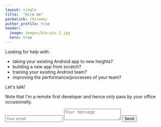```yaml
---
layout: single
title:  "Hire me"
permalink: /hireme/
author_profile: true
header:
  image: images/bio-pic-1.jpg
  hero: true
---
```

Looking for help with:

- taking your existing Android app to new heights?
- building a new app from scratch?
- training your existing Android team?
- improving the performance/processes of your team?

Let's talk!

Note that I'm a remote first developer and hence only pass by your office occasionally.

<form class="page__contact" method="POST" action="https://formspree.io/contact@jeroenmols.com">
  <input type="email" name="email" placeholder="Your email">
  <textarea name="message" placeholder="Your message"></textarea>
  <button type="submit">Send</button>
</form>

